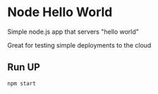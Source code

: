 # Node Hello World

Simple node.js app that servers "hello world"

Great for testing simple deployments to the cloud

## Run UP

`npm start`
